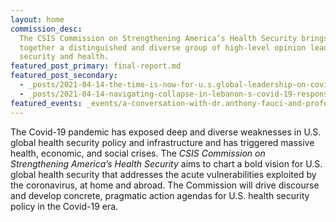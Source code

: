 ```yaml
---
layout: home
commission_desc:
  The CSIS Commission on Strengthening America’s Health Security brings
  together a distinguished and diverse group of high-level opinion leaders who bridge
  security and health.
featured_post_primary: final-report.md
featured_post_secondary:
  - _posts/2021-04-14-the-time-is-now-for-u.s.global-leadership-on-covid-19-vaccines.md
  - _posts/2021-04-14-navigating-collapse-in-lebanon-s-covid-19-response.md
featured_events: _events/a-conversation-with-dr.anthony-fauci-and-professor-paul-kelly.md
---
```


The Covid-19 pandemic has exposed deep and diverse weaknesses in U.S. global health security policy and infrastructure and has triggered massive health, economic, and social crises. The <em>CSIS Commission on Strengthening America’s Health Security</em> aims to chart a bold vision for U.S. global health security that addresses the acute vulnerabilities exploited by the coronavirus, at home and abroad. The Commission will drive discourse and develop concrete, pragmatic action agendas for U.S. health security policy in the Covid-19 era.
